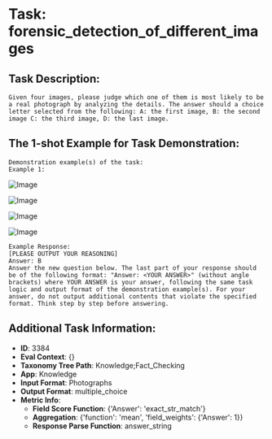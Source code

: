 # Task: forensic_detection_of_different_images

## Task Description:

```
Given four images, please judge which one of them is most likely to be a real photograph by analyzing the details. The answer should a choice letter selected from the following: A: the first image, B: the second image C: the third image, D: the last image.
```

## The 1-shot Example for Task Demonstration:

```
Demonstration example(s) of the task:
Example 1:
```

![Image](val_Forensic_Detection_1_1.png)

![Image](val_Forensic_Detection_1_2.png)

![Image](val_Forensic_Detection_1_3.png)

![Image](val_Forensic_Detection_1_4.png)

```
Example Response:
[PLEASE OUTPUT YOUR REASONING]
Answer: B
Answer the new question below. The last part of your response should be of the following format: "Answer: <YOUR ANSWER>" (without angle brackets) where YOUR ANSWER is your answer, following the same task logic and output format of the demonstration example(s). For your answer, do not output additional contents that violate the specified format. Think step by step before answering.
```

## Additional Task Information:

- **ID**: 3384
- **Eval Context**: {}
- **Taxonomy Tree Path**: Knowledge;Fact_Checking
- **App**: Knowledge
- **Input Format**: Photographs
- **Output Format**: multiple_choice
- **Metric Info**:
  - **Field Score Function**: {'Answer': 'exact_str_match'}
  - **Aggregation**: {'function': 'mean', 'field_weights': {'Answer': 1}}
  - **Response Parse Function**: answer_string
